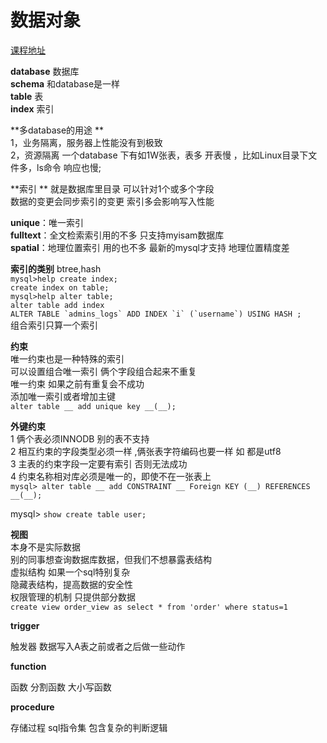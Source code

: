 # 数据对象

[课程地址](http://mooc.study.163.com/learn/NEU-1000080000?tid=2001223003#/learn/content?type=detail&id=2001414073)

**database** 数据库  
**schema** 和database是一样  
**table** 表  
**index** 索引

**多database的用途  **  
1，业务隔离，服务器上性能没有到极致  
2，资源隔离 一个database 下有如1W张表，表多 开表慢 ，比如Linux目录下文件多，ls命令 响应也慢;

**索引 **  就是数据库里目录 可以针对1个或多个字段  
数据的变更会同步索引的变更  索引多会影响写入性能

**unique**：唯一索引  
**fulltext**：全文检索索引用的不多 只支持myisam数据库  
**spatial**：地理位置索引 用的也不多 最新的mysql才支持 地理位置精度差

**索引的类别** btree,hash  
`mysql>help create index;`  
`create index on table;`  
`mysql>help alter table;`  
`alter table add index`  
``ALTER TABLE `admins_logs` ADD INDEX `i` (`username`) USING HASH ;``  
组合索引只算一个索引

**约束**  
唯一约束也是一种特殊的索引  
可以设置组合唯一索引 俩个字段组合起来不重复  
唯一约束 如果之前有重复会不成功  
添加唯一索引或者增加主键  
`alter table __ add unique key __(__);`

**外键约束**  
1 俩个表必须INNODB 别的表不支持  
2 相互约束的字段类型必须一样 ,俩张表字符编码也要一样 如 都是utf8  
3 主表的约束字段一定要有索引 否则无法成功  
4 约束名称相对库必须是唯一的，即使不在一张表上  
`mysql> alter table __ add CONSTRAINT __ Foreign KEY (__) REFERENCES __(__);`

mysql&gt; `show create table user;`

**视图**  
本身不是实际数据  
别的同事想查询数据库数据，但我们不想暴露表结构  
虚拟结构 如果一个sql特别复杂  
隐藏表结构，提高数据的安全性  
权限管理的机制 只提供部分数据  
`create view order_view as select * from 'order' where status=1`

**trigger**

触发器 数据写入A表之前或者之后做一些动作

**function**

函数 分割函数 大小写函数

**procedure**

存储过程 sql指令集 包含复杂的判断逻辑

